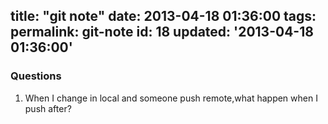 title: "git note"
date: 2013-04-18 01:36:00
tags:
permalink: git-note
id: 18
updated: '2013-04-18 01:36:00'
---



### Questions

1. When I change in local and someone push remote,what happen when I push after?

